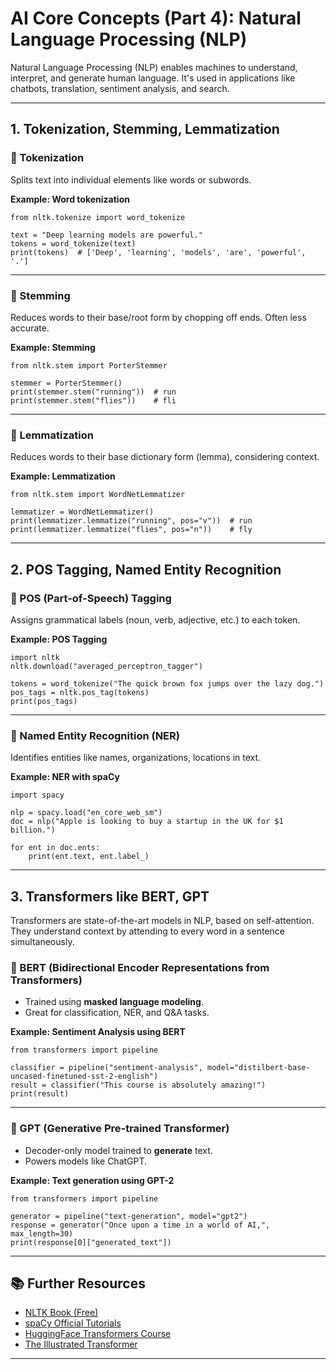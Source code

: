 # AI Core Concepts (Part 4): Natural Language Processing (NLP)

Natural Language Processing (NLP) enables machines to understand, interpret, and generate human language. It's used in applications like chatbots, translation, sentiment analysis, and search.

---

## 1. Tokenization, Stemming, Lemmatization

### 🔹 Tokenization
Splits text into individual elements like words or subwords.

**Example: Word tokenization**
```
from nltk.tokenize import word_tokenize

text = "Deep learning models are powerful."
tokens = word_tokenize(text)
print(tokens)  # ['Deep', 'learning', 'models', 'are', 'powerful', '.']
```

---

### 🔹 Stemming
Reduces words to their base/root form by chopping off ends. Often less accurate.

**Example: Stemming**
```
from nltk.stem import PorterStemmer

stemmer = PorterStemmer()
print(stemmer.stem("running"))  # run
print(stemmer.stem("flies"))    # fli
```

---

### 🔹 Lemmatization
Reduces words to their base dictionary form (lemma), considering context.

**Example: Lemmatization**
```
from nltk.stem import WordNetLemmatizer

lemmatizer = WordNetLemmatizer()
print(lemmatizer.lemmatize("running", pos="v"))  # run
print(lemmatizer.lemmatize("flies", pos="n"))    # fly
```

---

## 2. POS Tagging, Named Entity Recognition

### 🔹 POS (Part-of-Speech) Tagging
Assigns grammatical labels (noun, verb, adjective, etc.) to each token.

**Example: POS Tagging**
```
import nltk
nltk.download("averaged_perceptron_tagger")

tokens = word_tokenize("The quick brown fox jumps over the lazy dog.")
pos_tags = nltk.pos_tag(tokens)
print(pos_tags)
```

---

### 🔹 Named Entity Recognition (NER)
Identifies entities like names, organizations, locations in text.

**Example: NER with spaCy**
```
import spacy

nlp = spacy.load("en_core_web_sm")
doc = nlp("Apple is looking to buy a startup in the UK for $1 billion.")

for ent in doc.ents:
    print(ent.text, ent.label_)
```

---

## 3. Transformers like BERT, GPT

Transformers are state-of-the-art models in NLP, based on self-attention. They understand context by attending to every word in a sentence simultaneously.

### 🔹 BERT (Bidirectional Encoder Representations from Transformers)
- Trained using **masked language modeling**.
- Great for classification, NER, and Q&A tasks.

**Example: Sentiment Analysis using BERT**
```
from transformers import pipeline

classifier = pipeline("sentiment-analysis", model="distilbert-base-uncased-finetuned-sst-2-english")
result = classifier("This course is absolutely amazing!")
print(result)
```

---

### 🔹 GPT (Generative Pre-trained Transformer)
- Decoder-only model trained to **generate** text.
- Powers models like ChatGPT.

**Example: Text generation using GPT-2**
```
from transformers import pipeline

generator = pipeline("text-generation", model="gpt2")
response = generator("Once upon a time in a world of AI,", max_length=30)
print(response[0]["generated_text"])
```

---

## 📚 Further Resources
- [NLTK Book (Free)](https://www.nltk.org/book/)
- [spaCy Official Tutorials](https://spacy.io/usage)
- [HuggingFace Transformers Course](https://huggingface.co/course)
- [The Illustrated Transformer](https://jalammar.github.io/illustrated-transformer/)

---
